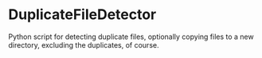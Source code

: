 # DuplicateFileDetector
Python script for detecting duplicate files, optionally copying files to a new directory, excluding the duplicates, of course.
